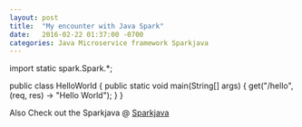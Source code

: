 ```yaml
---
layout: post
title:  "My encounter with Java Spark"
date:   2016-02-22 01:37:00 -0700
categories: Java Microservice framework Sparkjava
---
```


import static spark.Spark.*;

public class HelloWorld {
    public static void main(String[] args) {
        get("/hello", (req, res) -> "Hello World");
    }
}

Also 
Check out the Sparkjava @ [Sparkjava]

[Sparkjava]: http://sparkjava.com
